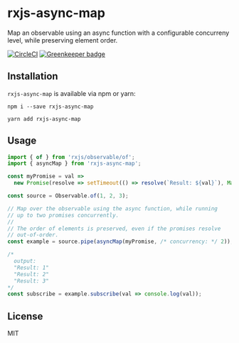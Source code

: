 # rxjs-async-map

Map an observable using an async function with a configurable concurreny level, while preserving element order.

[![CircleCI](https://img.shields.io/circleci/project/github/srijs/rxjs-async-map.svg)](https://circleci.com/gh/srijs/rxjs-async-map/tree/master)
[![Greenkeeper badge](https://badges.greenkeeper.io/srijs/rxjs-async-map.svg)](https://greenkeeper.io/)

## Installation

`rxjs-async-map` is available via npm or yarn:

```
npm i --save rxjs-async-map
```

```
yarn add rxjs-async-map
```

## Usage

```js
import { of } from 'rxjs/observable/of';
import { asyncMap } from 'rxjs-async-map';

const myPromise = val =>
  new Promise(resolve => setTimeout(() => resolve(`Result: ${val}`), Math.random() * 1000));

const source = Observable.of(1, 2, 3);

// Map over the observable using the async function, while running
// up to two promises concurrently.
//
// The order of elements is preserved, even if the promises resolve
// out-of-order.
const example = source.pipe(asyncMap(myPromise, /* concurrency: */ 2));

/*
  output:
  "Result: 1"
  "Result: 2"
  "Result: 3"
*/
const subscribe = example.subscribe(val => console.log(val));
```

## License

MIT
